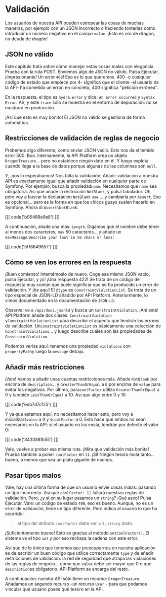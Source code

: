# Validación

Los usuarios de nuestra API pueden estropear las cosas de muchas maneras, por ejemplo con un JSON incorrecto o haciendo tonterías como introducir un número negativo en el campo `value`. ¡Esto es oro de dragón, no deuda de dragón!

## JSON no válido

Este capítulo trata sobre cómo manejar estas cosas malas con elegancia. Prueba con la ruta POST. Enviemos algo de JSON no válido. Pulsa Ejecutar. ¡Impresionante! Un error `400`! Eso es lo que queremos. 400 -o cualquier código de estado que empiece por 4- significa que el cliente -el usuario de la API- ha cometido un error. en concreto, 400 significa "petición errónea".

En la respuesta, el tipo es `hydra:error` y dice: `An error occurred`
y `Syntax Error`. Ah, y este `trace` sólo se muestra en el entorno de depuración: no se mostrará en producción.

¡Así que esto es muy bonito! El JSON no válido se gestiona de forma automática.

## Restricciones de validación de reglas de negocio

Probemos algo diferente, como enviar JSON vacío. Esto nos da el temido error 500. Boo. Internamente, la API Platform crea un objeto `DragonTreasure`... pero no establece ningún dato en él. Y luego explota cuando llega a la base de datos porque algunas de las columnas son `null`.

Y, ¡nos lo esperábamos! Nos falta la validación. Añadir validación a nuestra API es exactamente igual que añadir validación en cualquier parte de Symfony. Por ejemplo, busca la propiedad`name`. Necesitamos que `name` sea obligatoria. Así que añade la restricción `NotBlank`, y pulsa tabulador. Oh, pero voy a buscar la declaración `NotBlank` `use` ... y cambiarla por `Assert`. Eso es opcional... pero es la forma en que los chicos guays suelen hacerlo en Symfony. Ahora di `Assert\NotBlank`:

[[[ code('b05489e9e8') ]]]

A continuación, añade una más: `Length`. Digamos que el nombre debe tener al menos dos caracteres, `max` 50 caracteres... y añade un `maxMessage`:`Describe your loot in 50 chars or less`:

[[[ code('5f18649857') ]]]

## Cómo se ven los errores en la respuesta

¡Buen comienzo! Intentémoslo de nuevo. Coge ese mismo JSON vacío, pulsa Ejecutar, y ¡sí! ¡Una respuesta 422! Se trata de un código de respuesta muy común que suele significar que se ha producido un error de validación. Y ¡he aquí! El `@type` es `ConstraintViolationList`. Se trata de un tipo especial de JSON-LD añadido por API Platform. Anteriormente, lo vimos documentado en la documentación de `JSON-LD`.

Observa: ve a `/api/docs.jsonld` y busca un `ConstraintViolation`. ¡Ahí está! API Platform añade dos clases: `ConstraintViolation` y`ConstraintViolationList` para describir el aspecto que tendrán los errores de validación. Un`ConstraintViolationList` es básicamente una colección de `ConstraintViolations`... y luego describe cuáles son las propiedades de `ConstraintViolation`.

Podemos verlas aquí: tenemos una propiedad `violations` con `propertyPath`y luego la `message` debajo.

## Añadir más restricciones

¡Vale! Vamos a añadir unas cuantas restricciones más. Añade `NotBlank` por encima de `description`... y `GreaterThanOrEqual` a `0` por encima de `value` para evitar los negativos. Por último, para`coolFactor` utiliza `GreaterThanOrEqual` a 0 y también `LessThanOrEqual` a 10. Así que algo entre 0 y 10:

[[[ code('edb7d7cf25') ]]]

Y ya que estamos aquí, no necesitamos hacer esto, pero voy a inicializar`$value` a 0 y `$coolFactor` a 0. Esto hace que ambos no sean necesarios en la API: si el usuario no los envía, tendrán por defecto el valor 0:

[[[ code('343088fb55') ]]]

Vale, vuelve a probar esa misma ruta. ¡Mira qué validación más bonita! Prueba también a poner `coolFactor` en `11`. ¡Sí! Ningún tesoro mola tanto... bueno, a menos que sea un plato gigante de nachos.

## Pasar tipos malos

Vale, hay una última forma de que un usuario envíe cosas malas: pasando un tipo incorrecto. Así que `coolFactor: 11` fallará nuestras reglas de validación. Pero, ¿y si en su lugar pasamos un `string`? ¡Qué asco! Pulsa Ejecutar. Vale: un código de estado `400`, eso es bueno. Aunque, no es un error de validación, tiene un tipo diferente. Pero indica al usuario lo que ha ocurrido:

> el tipo del atributo `coolFactor` debe ser `int`, `string` dado.

¡Suficientemente bueno! Esto es gracias al método `setCoolFactor()`. El sistema ve el tipo `int` y por eso rechaza la cadena con este error.

Así que de lo único que tenemos que preocuparnos en nuestra aplicación es de escribir un buen código que utilice correctamente `type` y de añadir restricciones de validación: la red de seguridad que atrapa las violaciones de las reglas de negocio... como que `value` debe ser mayor que 0 o que `description`es obligatorio. API Platform se encarga del resto.

A continuación: nuestra API sólo tiene un recurso: `DragonTreasure`. Añadamos un segundo recurso -un recurso `User` - para que podamos vincular qué usuario posee qué tesoro en la API.
